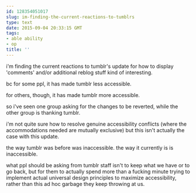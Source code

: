 ```yaml
---
id: 128354051017
slug: im-finding-the-current-reactions-to-tumblrs
type: text
date: 2015-09-04 20:33:15 GMT
tags:
- able ability
- op
title: ''
---
```

i'm finding the current reactions to tumblr's update for how to display 'comments' and/or additional reblog stuff kind of interesting.

bc for some ppl, it has made tumblr less accessible.

for others, though, it has made tumblr more accessible.

so i've seen one group asking for the changes to be reverted, while the other group is thanking tumblr.

i'm not quite sure how to resolve genuine accessibility conflicts (where the accommodations needed are mutually exclusive) but this isn't actually the case with this update.

the way tumblr was before was inaccessible. the way it currently is is inaccessible.

what ppl should be asking from tumblr staff isn't to keep what we have or to go back, but for them to actually spend more than a fucking minute trying to implement actual universal design principles to maximize accessibility, rather than this ad hoc garbage they keep throwing at us.